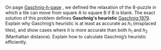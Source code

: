 

On page <a class="pageRef" href="#">Gaschnig-h-page</a> , we defined the relaxation of the 8-puzzle in
which a tile can move from square A to square B if B is blank. The exact
solution of this problem defines <b>Gaschnig's heuristic</b> <a class="paperRef" title="" href="https://dl.acm.org/citation.cfm?id=1624932">Gaschnig:1979</a>. Explain why Gaschnig’s
heuristic is at least as accurate as $h_1$ (misplaced tiles), and show
cases where it is more accurate than both $h_1$ and $h_2$ (Manhattan
distance). Explain how to calculate Gaschnig’s heuristic efficiently.
